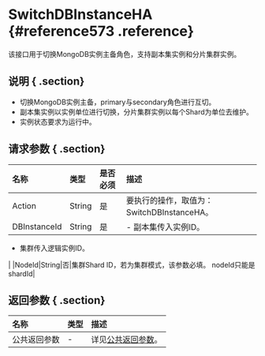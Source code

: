 # SwitchDBInstanceHA {#reference573 .reference}

该接口用于切换MongoDB实例主备角色，支持副本集实例和分片集群实例。

## 说明 { .section}

-   切换MongoDB实例主备，primary与secondary角色进行互切。
-   副本集实例以实例单位进行切换，分片集群实例以每个Shard为单位去维护。
-   实例状态要求为运行中。

## 请求参数 { .section}

|名称|类型|是否必须|描述|
|:-|:-|:---|:-|
|Action|String|是|要执行的操作，取值为：SwitchDBInstanceHA。|
|DBInstanceId|String|是| -   副本集传入实例ID。
-   集群传入逻辑实例ID。

 |
|NodeId|String|否|集群Shard ID，若为集群模式，该参数必填。 nodeId只能是shardId|

## 返回参数 { .section}

|名称|类型|描述|
|:-|:-|:-|
|公共返回参数|-|详见[公共返回参数](intl.zh-CN/API参考/API参考/公共参数.md#)。|

